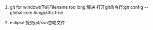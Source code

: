 1. git for windows下的Filename too long
解决
打开git命令行:git config --global core.longpaths true

2. eclipse 提交git/svn忽略文件